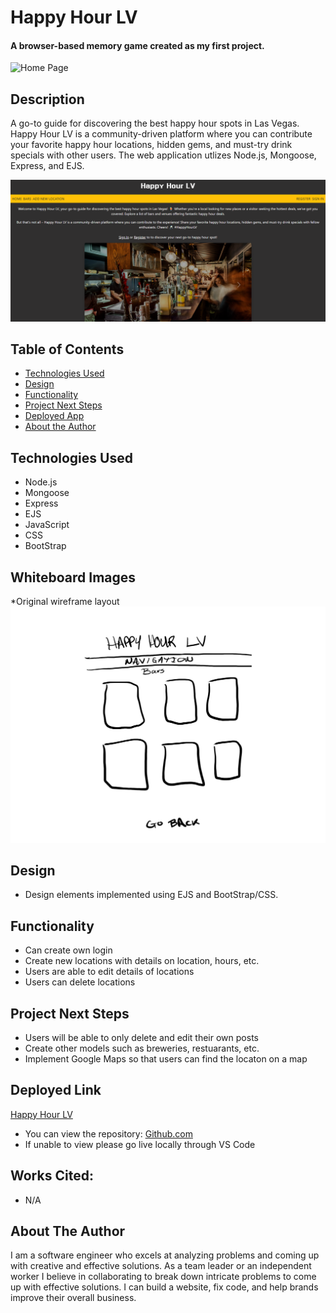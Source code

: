 # Happy Hour LV

#### A browser-based memory game created as my first project.
<img src="./assets/images/memorygame-home.png" alt="Home Page"/>

## Description
A go-to guide for discovering the best happy hour spots in Las Vegas. Happy Hour LV is a community-driven platform where you can contribute your favorite happy hour locations, hidden gems, and must-try drink specials with other users. The web application utlizes Node.js, Mongoose, Express, and EJS.

<img src="./assets/images/happyhour-lv-home.png" alt="Home Page"/>

## Table of Contents
* [Technologies Used](#technologiesused)
* [Design](#design)
* [Functionality](#functionality)
* [Project Next Steps](#nextsteps)
* [Deployed App](#deployment)
* [About the Author](#author)

## <a name="technologiesused"></a>Technologies Used
* Node.js
* Mongoose
* Express
* EJS
* JavaScript
* CSS
* BootStrap

## Whiteboard Images
*Original wireframe layout
<img src="./assets/images/project2_index page.png" alt="Original Wireframe"/>

## <a name="design"></a>Design
* Design elements implemented using EJS and BootStrap/CSS. 

## <a name="functionality"></a>Functionality
* Can create own login
* Create new locations with details on location, hours, etc.
* Users are able to edit details of locations
* Users can delete locations


## <a name="nextsteps"></a>Project Next Steps
* Users will be able to only delete and edit their own posts
* Create other models such as breweries, restuarants, etc.
* Implement Google Maps so that users can find the locaton on a map

## <a name="deployment"></a>Deployed Link
[Happy Hour LV](https://happy-hour-lv.onrender.com/)

* You can view the repository:
[Github.com](https://github.com/mherrera491/CRUDApp)
* If unable to view please go live locally through VS Code
    
## Works Cited:
* N/A

## <a name="author"></a>About The Author
I am a software engineer who excels at analyzing problems and coming up with creative and effective solutions. As a team leader or an independent worker I believe in collaborating to break down intricate problems to come up with effective solutions. I can build a website, fix code, and help brands improve their overall business.